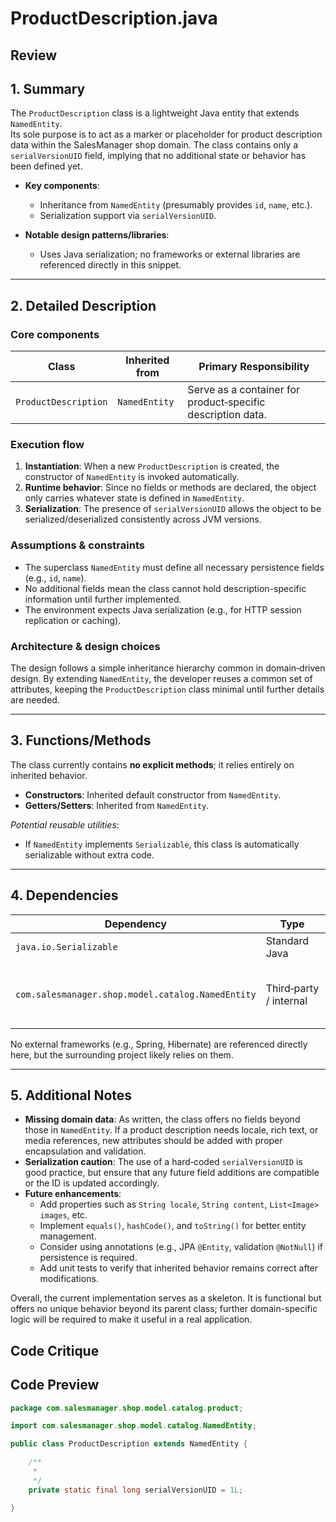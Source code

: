 # ProductDescription.java

## Review

## 1. Summary
The `ProductDescription` class is a lightweight Java entity that extends `NamedEntity`.  
Its sole purpose is to act as a marker or placeholder for product description data within the SalesManager shop domain. The class contains only a `serialVersionUID` field, implying that no additional state or behavior has been defined yet.

- **Key components**:  
  - Inheritance from `NamedEntity` (presumably provides `id`, `name`, etc.).  
  - Serialization support via `serialVersionUID`.

- **Notable design patterns/libraries**:  
  - Uses Java serialization; no frameworks or external libraries are referenced directly in this snippet.

---

## 2. Detailed Description
### Core components
| Class | Inherited from | Primary Responsibility |
|-------|----------------|------------------------|
| `ProductDescription` | `NamedEntity` | Serve as a container for product‑specific description data. |

### Execution flow
1. **Instantiation**: When a new `ProductDescription` is created, the constructor of `NamedEntity` is invoked automatically.  
2. **Runtime behavior**: Since no fields or methods are declared, the object only carries whatever state is defined in `NamedEntity`.  
3. **Serialization**: The presence of `serialVersionUID` allows the object to be serialized/deserialized consistently across JVM versions.

### Assumptions & constraints
- The superclass `NamedEntity` must define all necessary persistence fields (e.g., `id`, `name`).  
- No additional fields mean the class cannot hold description-specific information until further implemented.  
- The environment expects Java serialization (e.g., for HTTP session replication or caching).

### Architecture & design choices
The design follows a simple inheritance hierarchy common in domain‑driven design. By extending `NamedEntity`, the developer reuses a common set of attributes, keeping the `ProductDescription` class minimal until further details are needed.

---

## 3. Functions/Methods
The class currently contains **no explicit methods**; it relies entirely on inherited behavior.

- **Constructors**: Inherited default constructor from `NamedEntity`.  
- **Getters/Setters**: Inherited from `NamedEntity`.  

*Potential reusable utilities*:  
- If `NamedEntity` implements `Serializable`, this class is automatically serializable without extra code.

---

## 4. Dependencies
| Dependency | Type | Notes |
|------------|------|-------|
| `java.io.Serializable` | Standard Java | Required for `serialVersionUID`. |
| `com.salesmanager.shop.model.catalog.NamedEntity` | Third‑party / internal | Provides core entity properties and possibly persistence annotations. |

No external frameworks (e.g., Spring, Hibernate) are referenced directly here, but the surrounding project likely relies on them.

---

## 5. Additional Notes
- **Missing domain data**: As written, the class offers no fields beyond those in `NamedEntity`. If a product description needs locale, rich text, or media references, new attributes should be added with proper encapsulation and validation.
- **Serialization caution**: The use of a hard‑coded `serialVersionUID` is good practice, but ensure that any future field additions are compatible or the ID is updated accordingly.
- **Future enhancements**:
  - Add properties such as `String locale`, `String content`, `List<Image> images`, etc.  
  - Implement `equals()`, `hashCode()`, and `toString()` for better entity management.  
  - Consider using annotations (e.g., JPA `@Entity`, validation `@NotNull`) if persistence is required.  
  - Add unit tests to verify that inherited behavior remains correct after modifications.

Overall, the current implementation serves as a skeleton. It is functional but offers no unique behavior beyond its parent class; further domain-specific logic will be required to make it useful in a real application.

## Code Critique



## Code Preview

```java
package com.salesmanager.shop.model.catalog.product;

import com.salesmanager.shop.model.catalog.NamedEntity;

public class ProductDescription extends NamedEntity {

	/**
	 * 
	 */
	private static final long serialVersionUID = 1L;

}



```
